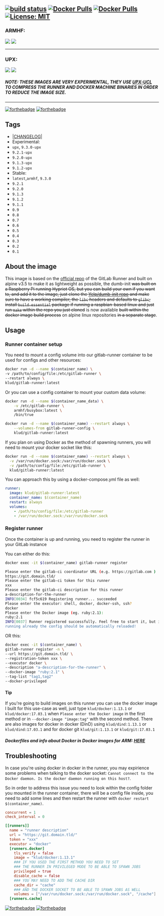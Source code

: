 [![build status](https://gitlab.com/klud/gitlab-runner/badges/master/build.svg)](https://gitlab.com/klud/gitlab-runner/commits-master) [![Docker Pulls](https://img.shields.io/docker/pulls/klud/gitlab-runner.svg)](https://hub.docker.com/r/klud/gitlab-runner/) [![Docker Pulls](https://img.shields.io/docker/stars/klud/gitlab-runner.svg)](https://hub.docker.com/r/klud/gitlab-runner/) [![License: MIT](https://img.shields.io/badge/License-MIT-yellow.svg)](https://opensource.org/licenses/MIT)
---

### ARMHF:
[![](https://images.microbadger.com/badges/image/klud/gitlab-runner:armhf.svg)](https://microbadger.com/images/klud/gitlab-runner:armhf "Get your own image badge on microbadger.com") [![](https://images.microbadger.com/badges/version/klud/gitlab-runner:armhf.svg)](https://microbadger.com/images/klud/gitlab-runner:armhf "Get your own version badge on microbadger.com")

---

### UPX:
[![](https://images.microbadger.com/badges/image/klud/gitlab-runner:upx.svg)](https://microbadger.com/images/klud/gitlab-runner:upx "Get your own image badge on microbadger.com") [![](https://images.microbadger.com/badges/version/klud/gitlab-runner:upx.svg)](https://microbadger.com/images/klud/gitlab-runner:upx "Get your own version badge on microbadger.com") 
##### NOTE: THESE IMAGES ARE VERY EXPERIMENTAL, THEY USE [UPX-UCL](https://upx.github.io/) TO COMPRESS THE RUNNER AND DOCKER MACHINE BINARIES IN ORDER TO REDUCE THE IMAGE SIZE.

---

[![forthebadge](https://forthebadge.com/images/badges/built-with-love.svg)](https://forthebadge.com) [![forthebadge](https://forthebadge.com/images/badges/for-you.svg)](https://forthebadge.com)

## Tags

- |[CHANGELOG](CHANGELOG.md)|
- Experimental:
 - `upx`, `9.3.0-upx`
 - `9.2.1-upx`
 - `9.2.0-upx`
 - `9.1.3-upx`
 - `9.1.2-upx`
- Stable:
 - `latest`,`armhf`, `9.3.0`
 - `9.2.1`
 - `9.2.0`
 - `9.1.3`
 - `9.1.2`
 - `9.1.1`
 - `0.9`
 - `0.8`
 - `0.7`
 - `0.6`
 - `0.5`
 - `0.4`
 - `0.3`
 - `0.2`
 - `0.1`

## About the image
This image is based on the [official repo](https://gitlab.com/gitlab-org/gitlab-ci-multi-runner) of the GitLab Runner and built on alpine v3.5 to make it as lightweight as possible, the dumb-init ~~was built on a Raspberry Pi running Hypriot OS, but you can build your own if you want to, and add it to the image, just clone the [Yelp/dumb-init repo](https://github.com/Yelp/dumb-init) and make sure to have a working compiler, the `libc` headers and defaults to `glibc`; install `build-essential` package if running a raspbian-based linux and just run `make` within the repo you just cloned~~ is now available ~~built within the docker image build process~~ on alpine linux repositories ~~in a separate stage~~.

## Usage

### Runner container setup


You need to mount a config volume into our gitlab-runner container to be used for configs and other resources:
```sh
docker run -d --name $(container_name) \
-v /path/to/config/file:/etc/gitlab-runner \
--restart always \
klud/gitlab-runner:latest
```


Or you can use a config container to mount your custom data volume:
```sh
docker run -d --name $(container_name_data) \
    -v /etc/gitlab-runner \
    armhf/busybox:latest \
    /bin/true

docker run -d --name $(container_name) --restart always \
    --volumes-from gitlab-runner-config \
    klud/gitlab-runner:latest
```


If you plan on using Docker as the method of spawning runners, you will need to mount your docker socket like this:
```sh
docker run -d --name $(container_name) --restart always \
  -v /var/run/docker.sock:/var/run/docker.sock \
  -v /path/to/config/file:/etc/gitlab-runner \
  klud/gitlab-runner:latest
```


You can approach this by using a docker-compose.yml file as well:
```yaml
runner:
  image: klud/gitlab-runner:latest
  container_name: $(container_name)
  restart: always
  volumes:
    - /path/to/config/file:/etc/gitlab-runner
    - /var/run/docker.sock:/var/run/docker.sock
```

### Register runner

Once the container is up and running, you need to register the runner in your GitLab instance


You can either do this:
```sh
docker exec -it $(container_name) gitlab-runner register

Please enter the gitlab-ci coordinator URL (e.g. https://gitlab.com )
https://git.domain.tld/
Please enter the gitlab-ci token for this runner
xxx
Please enter the gitlab-ci description for this runner
a-description-for-the-runner
INFO[0034] fcf5c619 Registering runner... succeeded
Please enter the executor: shell, docker, docker-ssh, ssh?
docker
Please enter the Docker image (eg. ruby:2.1):
ruby:2.1
INFO[0037] Runner registered successfully. Feel free to start it, but if it's
running already the config should be automatically reloaded!
```


OR this:
```sh
docker exec -it $(container_name) \
gitlab-runner register -n \
--url https://git.domain.tld/ \
--registration-token xxx \
--executor docker \
--description "a-description-for-the-runner" \
--docker-image "ruby:2.1" \
--tag-list "tag1,tag2"
--docker-privileged
```


#### Tip
 If you're going to build images on this runner you can use the docker image I built for this use-case as well, just type ```klud/docker:1.13.1``` or ```klud/docker:17.03.1``` when ```Please enter the Docker image``` in the first method or in ```--docker-image "image:tag"``` with the second method. There are also images for docker in docker (DinD) using ```klud/dind:1.13.1``` or ```klud/dind:17.03.1``` and for docker git ```klud/git:1.13.1``` or ```klud/git:17.03.1```

##### Dockerfiles and info about Docker in Docker images for ARM: [HERE](https://gitlab.com/klud/docker-in-docker)

## Troubleshooting
In case you're using docker in docker in the runner, you may expirience some problems when talking to the docker socket: ```Cannot connect to the Docker daemon. Is the docker daemon running on this host?```.

So in order to address this issue you need to look within the config folder you mounted in the runner container, there will be a config file inside, you need to add some lines and then restart the runner with ```docker restart $(container_name)```.

```toml
concurrent = 1
check_interval = 0

[[runners]]
  name = "runner description"
  url = "https://git.domain.tld/"
  token = "xxx"
  executor = "docker"
  [runners.docker]
    tls_verify = false
    image = "klud/docker:1.13.1"
    ### IF YOU USED THE FIRST METHOD YOU NEED TO SET
    ### THE RUNNER IN PRIVILEGED MODE TO BE ABLE TO SPAWN JOBS
    privileged = true
    disable_cache = false
    ### YOU MAY NEED TO ADD THE CACHE DIR
    cache_dir = "cache"
    ### AND THE DOCKER SOCKET TO BE ABLE TO SPAWN JOBS AS WELL
    volumes = ["/var/run/docker.sock:/var/run/docker.sock", "/cache"]
  [runners.cache]
```

[![forthebadge](https://forthebadge.com/images/badges/built-with-love.svg)](https://forthebadge.com) [![forthebadge](https://forthebadge.com/images/badges/for-you.svg)](https://forthebadge.com)